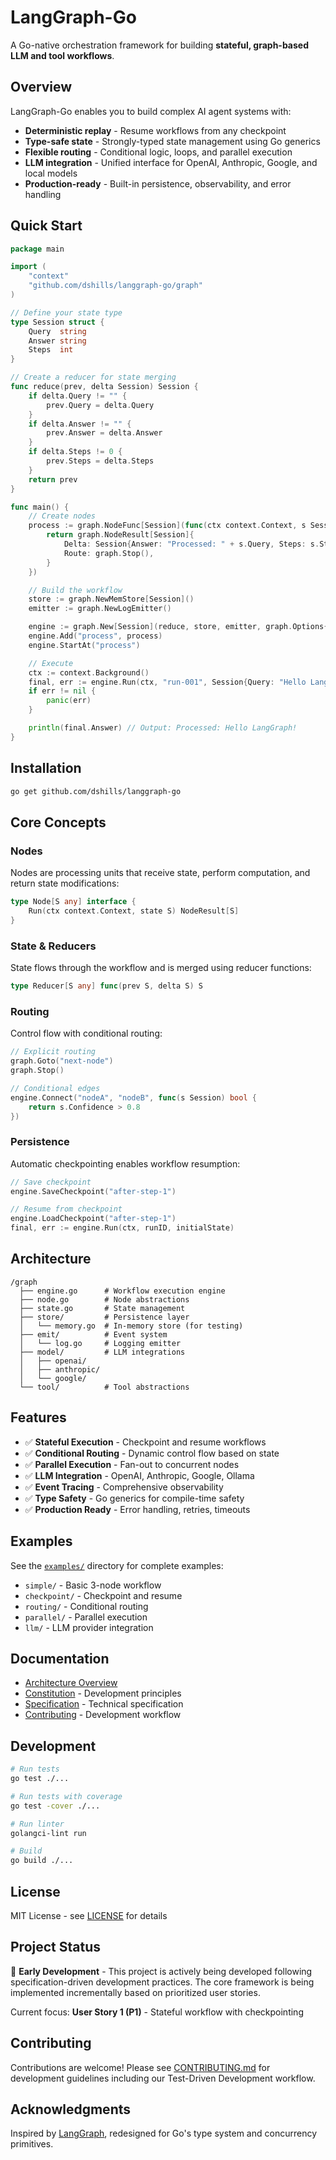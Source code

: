 # LangGraph-Go

A Go-native orchestration framework for building **stateful, graph-based LLM and tool workflows**.

## Overview

LangGraph-Go enables you to build complex AI agent systems with:
- **Deterministic replay** - Resume workflows from any checkpoint
- **Type-safe state** - Strongly-typed state management using Go generics
- **Flexible routing** - Conditional logic, loops, and parallel execution
- **LLM integration** - Unified interface for OpenAI, Anthropic, Google, and local models
- **Production-ready** - Built-in persistence, observability, and error handling

## Quick Start

```go
package main

import (
    "context"
    "github.com/dshills/langgraph-go/graph"
)

// Define your state type
type Session struct {
    Query  string
    Answer string
    Steps  int
}

// Create a reducer for state merging
func reduce(prev, delta Session) Session {
    if delta.Query != "" {
        prev.Query = delta.Query
    }
    if delta.Answer != "" {
        prev.Answer = delta.Answer
    }
    if delta.Steps != 0 {
        prev.Steps = delta.Steps
    }
    return prev
}

func main() {
    // Create nodes
    process := graph.NodeFunc[Session](func(ctx context.Context, s Session) graph.NodeResult[Session] {
        return graph.NodeResult[Session]{
            Delta: Session{Answer: "Processed: " + s.Query, Steps: s.Steps + 1},
            Route: graph.Stop(),
        }
    })

    // Build the workflow
    store := graph.NewMemStore[Session]()
    emitter := graph.NewLogEmitter()

    engine := graph.New[Session](reduce, store, emitter, graph.Options{MaxSteps: 10})
    engine.Add("process", process)
    engine.StartAt("process")

    // Execute
    ctx := context.Background()
    final, err := engine.Run(ctx, "run-001", Session{Query: "Hello LangGraph!"})
    if err != nil {
        panic(err)
    }

    println(final.Answer) // Output: Processed: Hello LangGraph!
}
```

## Installation

```bash
go get github.com/dshills/langgraph-go
```

## Core Concepts

### Nodes

Nodes are processing units that receive state, perform computation, and return state modifications:

```go
type Node[S any] interface {
    Run(ctx context.Context, state S) NodeResult[S]
}
```

### State & Reducers

State flows through the workflow and is merged using reducer functions:

```go
type Reducer[S any] func(prev S, delta S) S
```

### Routing

Control flow with conditional routing:

```go
// Explicit routing
graph.Goto("next-node")
graph.Stop()

// Conditional edges
engine.Connect("nodeA", "nodeB", func(s Session) bool {
    return s.Confidence > 0.8
})
```

### Persistence

Automatic checkpointing enables workflow resumption:

```go
// Save checkpoint
engine.SaveCheckpoint("after-step-1")

// Resume from checkpoint
engine.LoadCheckpoint("after-step-1")
final, err := engine.Run(ctx, runID, initialState)
```

## Architecture

```
/graph
  ├── engine.go      # Workflow execution engine
  ├── node.go        # Node abstractions
  ├── state.go       # State management
  ├── store/         # Persistence layer
  │   └── memory.go  # In-memory store (for testing)
  ├── emit/          # Event system
  │   └── log.go     # Logging emitter
  ├── model/         # LLM integrations
  │   ├── openai/
  │   ├── anthropic/
  │   └── google/
  └── tool/          # Tool abstractions
```

## Features

- ✅ **Stateful Execution** - Checkpoint and resume workflows
- ✅ **Conditional Routing** - Dynamic control flow based on state
- ✅ **Parallel Execution** - Fan-out to concurrent nodes
- ✅ **LLM Integration** - OpenAI, Anthropic, Google, Ollama
- ✅ **Event Tracing** - Comprehensive observability
- ✅ **Type Safety** - Go generics for compile-time safety
- ✅ **Production Ready** - Error handling, retries, timeouts

## Examples

See the [`examples/`](./examples) directory for complete examples:
- `simple/` - Basic 3-node workflow
- `checkpoint/` - Checkpoint and resume
- `routing/` - Conditional routing
- `parallel/` - Parallel execution
- `llm/` - LLM provider integration

## Documentation

- [Architecture Overview](./CLAUDE.md)
- [Constitution](`./.specify/memory/constitution.md`) - Development principles
- [Specification](./specs/SPEC.md) - Technical specification
- [Contributing](./CONTRIBUTING.md) - Development workflow

## Development

```bash
# Run tests
go test ./...

# Run tests with coverage
go test -cover ./...

# Run linter
golangci-lint run

# Build
go build ./...
```

## License

MIT License - see [LICENSE](./LICENSE) for details

## Project Status

🚧 **Early Development** - This project is actively being developed following specification-driven development practices. The core framework is being implemented incrementally based on prioritized user stories.

Current focus: **User Story 1 (P1)** - Stateful workflow with checkpointing

## Contributing

Contributions are welcome! Please see [CONTRIBUTING.md](./CONTRIBUTING.md) for development guidelines including our Test-Driven Development workflow.

## Acknowledgments

Inspired by [LangGraph](https://github.com/langchain-ai/langgraph), redesigned for Go's type system and concurrency primitives.
